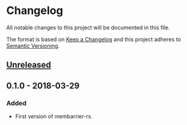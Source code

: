 # Changelog
All notable changes to this project will be documented in this file.

The format is based on [Keep a Changelog](http://keepachangelog.com/en/1.0.0/)
and this project adheres to [Semantic Versioning](http://semver.org/spec/v2.0.0.html).

## [Unreleased]

## 0.1.0 - 2018-03-29
### Added
- First version of membarrier-rs.

[Unreleased]: https://github.com/jeehoonkang/membarrier-rs/compare/v0.1.0...HEAD
